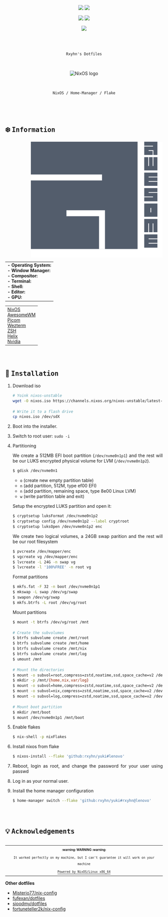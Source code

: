<!-- Rxyhn's yuki -->
<!-- https://github.com/rxyhn/yuki -->

<p align="center">
<a href="https://github.com/nixos/nixpkgs"><img src="https://img.shields.io/badge/NixOS-unstable-informational.svg?style=flat&logo=nixos&logoColor=CAD3F5&colorA=24273A&colorB=8AADF4"></a> <a href="https://awesomewm.org"><img src="https://img.shields.io/static/v1?label=AwesomeWM&message=master&style=flat&logo=awesomewm&colorA=24273A&colorB=8AADF4&logoColor=CAD3F5"/></a>
</p>

<p align="center">
<a href="https://github.com/rxyhn/yuki/actions/workflows/check.yml"><img src="https://github.com/rxyhn/yuki/actions/workflows/check.yml/badge.svg"></a> <a href="https://github.com/rxyhn/yuki/actions/workflows/fmt.yml"><img src="https://github.com/rxyhn/yuki/actions/workflows/fmt.yml/badge.svg"/></a>
</p>

<p align="center">
<a href="https://github.com/rxyhn/yuki/blob/main/LICENSE"><img src="https://img.shields.io/static/v1.svg?style=flat&label=License&message=MIT&logoColor=CAD3F5&colorA=24273A&colorB=8AADF4"/></a>
</p>

<br>
<br>

<div align="justify">
<div align="center">

```ocaml
Rxyhn's Dotfiles
```

<br>

<p align="center">
  <img src="https://raw.githubusercontent.com/NixOS/nixos-artwork/master/logo/nixos-white.png" width="500px" alt="NixOS logo"/>
</p>

<br>

```ocaml
NixOS / Home-Manager / Flake
```

</div>

<br>
<br>
<br>

## :snowflake: <samp>Information</samp>

<div>
<img src="https://raw.githubusercontent.com/awesomeWM/apidoc/gh-pages/images/AUTOGEN_wibox_logo_logo_and_name.svg" align=right />

<table align=left><tr><td>
<b>- Operating System: </b><br />
<b>- Window Manager: </b><br />
<b>- Compositor: </b><br />
<b>- Terminal: </b><br />
<b>- Shell: </b><br />
<b>- Editor: </b><br />
<b>- GPU: </b><br /></table>

<table><tr><td>
<a href="https://nixos.org">NixOS</a><br />
<a href="https://awesomewm.org">AwesomeWM</a><br />
<a href="https://github.com/yshui/picom">Picom</a><br />
<a href="https://wezfurlong.org/wezterm">Wezterm</a><br />
<a href="https://www.zsh.org">ZSH</a><br />
<a href="https://helix-editor.com">Helix</a><br />
<a href="https://www.nvidia.com">Nvidia</a><br /></table>
</div>

<br>
<br>

## :wrench: <samp>Installation</samp>

1. Download iso

   ```sh
   # Yoink nixos-unstable
   wget -O nixos.iso https://channels.nixos.org/nixos-unstable/latest-nixos-minimal-x86_64-linux.iso

   # Write it to a flash drive
   cp nixos.iso /dev/sdX
   ```

2. Boot into the installer.

3. Switch to root user: `sudo -i`

4. Partitioning

   We create a 512MB EFI boot partition (`/dev/nvme0n1p1`) and the rest will be our LUKS encrypted physical volume for LVM (`/dev/nvme0n1p2`).

   ```bash
   $ gdisk /dev/nvme0n1
   ```

   - `o` (create new empty partition table)
   - `n` (add partition, 512M, type ef00 EFI)
   - `n` (add partition, remaining space, type 8e00 Linux LVM)
   - `w` (write partition table and exit)

   Setup the encrypted LUKS partition and open it:

   ```bash
   $ cryptsetup luksFormat /dev/nvme0n1p2
   $ cryptsetup config /dev/nvme0n1p2 --label cryptroot
   $ cryptsetup luksOpen /dev/nvme0n1p2 enc
   ```

   We create two logical volumes, a 24GB swap parition and the rest will be our root filesystem

   ```bash
   $ pvcreate /dev/mapper/enc
   $ vgcreate vg /dev/mapper/enc
   $ lvcreate -L 24G -n swap vg
   $ lvcreate -l '100%FREE' -n root vg
   ```

   Format partitions

   ```bash
   $ mkfs.fat -F 32 -n boot /dev/nvme0n1p1
   $ mkswap -L swap /dev/vg/swap
   $ swapon /dev/vg/swap
   $ mkfs.btrfs -L root /dev/vg/root
   ```

   Mount partitions

   ```bash
   $ mount -t btrfs /dev/vg/root /mnt

   # Create the subvolumes
   $ btrfs subvolume create /mnt/root
   $ btrfs subvolume create /mnt/home
   $ btrfs subvolume create /mnt/nix
   $ btrfs subvolume create /mnt/log
   $ umount /mnt

   # Mount the directories
   $ mount -o subvol=root,compress=zstd,noatime,ssd,space_cache=v2 /dev/vg/root /mnt
   $ mkdir -p /mnt/{home,nix,var/log}
   $ mount -o subvol=home,compress=zstd,noatime,ssd,space_cache=v2 /dev/vg/root /mnt/home
   $ mount -o subvol=nix,compress=zstd,noatime,ssd,space_cache=v2 /dev/vg/root /mnt/nix
   $ mount -o subvol=log,compress=zstd,noatime,ssd,space_cache=v2 /dev/vg/root /mnt/var/log

   # Mount boot partition
   $ mkdir /mnt/boot
   $ mount /dev/nvme0n1p1 /mnt/boot
   ```

5. Enable flakes

   ```bash
   $ nix-shell -p nixFlakes
   ```

6. Install nixos from flake

   ```bash
   $ nixos-install --flake 'github:rxyhn/yuki#lenovo'
   ```

7. Reboot, login as root, and change the password for your user using passwd

8. Log in as your normal user.

9. Install the home manager configuration
   ```bash
   $ home-manager switch --flake 'github:rxyhn/yuki#rxyhn@lenovo'
   ```

<br>
<br>

## :bulb: <samp>Acknowledgements</samp>

<table align="right">
  <tr>
    <th align="center">
      <sup><sub>:warning: WARNING :warning:</sub></sup>
    </th>
  </tr>
  <tr>
    <td align="center">
        <sup><sub><samp>It worked perfectly on my machine, but I can't guarantee it will work on your machine</samp></sub></sup>
    </td>
  </tr>
  <tr>
    <td align="center">
      <a href="https://nixos.wiki/wiki/Overview_of_the_NixOS_Linux_distribution">
        <sup><sub><samp>Powered by NixOS/Linux x86_64</samp></sub></sup>
      </a>
    </td>
  </tr>
</table>

**Other dotfiles**

- [Misterio77/nix-config](https://github.com/Misterio77/nix-config)
- [fufexan/dotfiles](https://github.com/fufexan/dotfiles)
- [sioodmy/dotfiles](https://github.com/sioodmy/dotfiles)
- [fortuneteller2k/nix-config](https://github.com/fortuneteller2k/nix-config)

</div>
